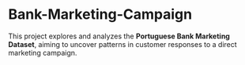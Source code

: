 # Bank-Marketing-Campaign
This project explores and analyzes the **Portuguese Bank Marketing Dataset**, aiming to uncover patterns in customer responses to a direct marketing campaign.
